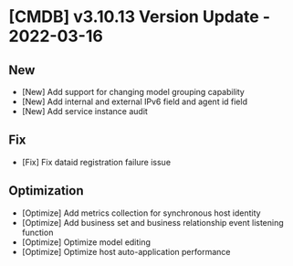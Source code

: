 # [CMDB] v3.10.13 Version Update - 2022-03-16

## New

- [New] Add support for changing model grouping capability
- [New] Add internal and external IPv6 field and agent id field
- [New] Add service instance audit

## Fix

- [Fix] Fix dataid registration failure issue

## Optimization

- [Optimize] Add metrics collection for synchronous host identity
- [Optimize] Add business set and business relationship event listening function
- [Optimize] Optimize model editing
- [Optimize] Optimize host auto-application performance